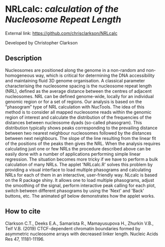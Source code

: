 # NRLcalc: *calculation of the Nucleosome Repeat Length*


External link: https://github.com/chrisclarkson/NRLcalc

Developed by Christopher Clarkson

## Description

Nucleosomes are positioned along the genome in a non-random and non-homogeneous way, which is critical for determining the DNA accessibility and maintaining fluid 3D genome organisation. A classical parameter characterising the nucleosome spacing is the nucleosome repeat length (NRL), defined as the average distance between the centres of adjacent nucleosomes. NRL can be defined genome-wide, locally for an individual genomic region or for a set of regions. Our analysis is based on the “phasogram” type of NRL calculation with NucTools. The idea of this method is to consider all mapped nucleosome reads within the genomic region of interest and calculate the distribution of the frequencies of the distances between nucleosome dyads (so-called phasogram). This distribution typically shows peaks corresponding to the prevailing distance between two nearest neighbour nucleosomes followed by the distances between next neighbours. The slope of the line resulting from the linear fit of the positions of the peaks then gives the NRL. When the analysis requires calculating just one or few NRLs the procedure described above can be easily done with a number of applications performing simple linear regression. The situation becomes more tricky if we have to perform a bulk calculation of many NRLs. The applet 'NRLcalc.R' solves this problem by providing a visual interface to load multiple phasograms and calculating NRLs for each of them in an interactive, user-friendly way. NLcalc is based on the R package shiny. It allows one to load multiple phasograms, adjust the smoothing of the signal, perform interactive peak calling for each plot, switch between different phasograms by using the 'Next' and 'Back' buttons, etc. The animated gif below demonstrates how the applet works.
## How to cite
Clarkson C.T., Deeks E.A., Samarista R., Mamayusupova H., Zhurkin V.B., Teif V.B. (2019) CTCF-dependent chromatin boundaries formed by asymmetric nucleosome arrays with decreased linker length. Nucleic Acids Res 47, 11181-11196.
